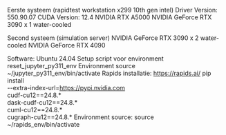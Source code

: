Eerste systeem (rapidtest workstation x299 10th gen intel)
Driver Version: 550.90.07      CUDA Version: 12.4
NVIDIA RTX A5000
NVIDIA GeForce RTX 3090 x 1 water-cooled

Second systeem (simulation server)
NVIDIA GeForce RTX 3090 x 2 water-cooled
NVIDIA GeForce RTX 4090

Software:
Ubuntu 24.04
Setup script voor environment reset_jupyter_py311_env
Environment source ~/jupyter_py311_env/bin/activate
Rapids installatie: https://rapids.ai/
pip install \
--extra-index-url=https://pypi.nvidia.com \
cudf-cu12==24.8.* \
dask-cudf-cu12==24.8.* \
cuml-cu12==24.8.* \
cugraph-cu12==24.8.*
Environment source: source ~/rapids_env/bin/activate